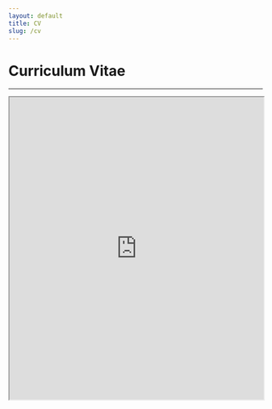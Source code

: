 ```yaml
---
layout: default
title: CV
slug: /cv
---
```


# Curriculum Vitae

***

<iframe src="https://maxaalexeeva.github.io/files/alexeeva-resume-dec7-2022.pdf#navpanes=0" height="600" width="100%"></iframe>
